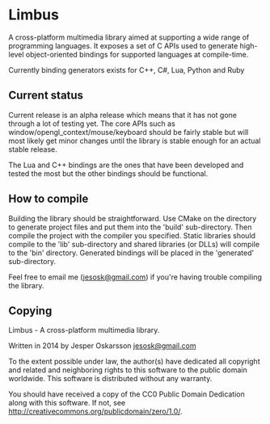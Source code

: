 Limbus
======
A cross-platform multimedia library aimed at supporting a wide range of programming languages. It exposes a set of C APIs used to generate high-level object-oriented bindings for supported languages at compile-time.

Currently binding generators exists for C++, C#, Lua, Python and Ruby

Current status
------
Current release is an alpha release which means that it has not gone through a lot of testing yet. The core APIs such as window/opengl_context/mouse/keyboard should be fairly stable but will most likely get minor changes until the library is stable enough for an actual stable release.

The Lua and C++ bindings are the ones that have been developed and tested the most but the other bindings should be functional.

How to compile
------
Building the library should be straightforward. Use CMake on the directory to generate project files and put them into the 'build' sub-directory. Then compile the project with the compiler you specified.
Static libraries should compile to the 'lib' sub-directory and shared libraries (or DLLs) will compile to the 'bin' directory. Generated bindings will be placed in the 'generated' sub-directory.

Feel free to email me (jesosk@gmail.com) if you're having trouble compiling the library.

Copying
------
Limbus - A cross-platform multimedia library.

Written in 2014 by Jesper Oskarsson jesosk@gmail.com

To the extent possible under law, the author(s) have dedicated all copyright
and related and neighboring rights to this software to the public domain worldwide.
This software is distributed without any warranty.

You should have received a copy of the CC0 Public Domain Dedication along with this software.
If not, see <http://creativecommons.org/publicdomain/zero/1.0/>.
